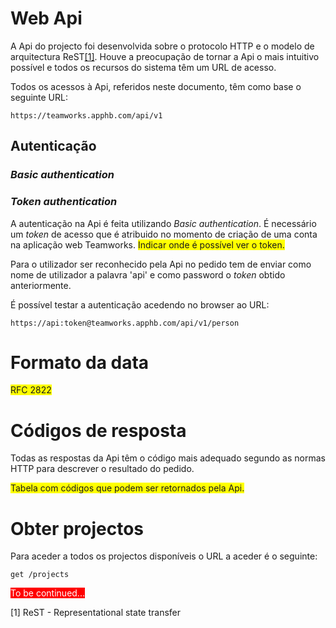 Web Api 
=

A Api do projecto foi desenvolvida sobre o protocolo HTTP e o modelo de arquitectura ReST[[1]](http://link/). Houve a preocupação de tornar a Api o mais intuitivo possível e todos os recursos do sistema têm um URL de acesso.

Todos os acessos à Api, referidos neste documento, têm como base o seguinte URL:

````
https://teamworks.apphb.com/api/v1
````

Autenticação
-

### *Basic authentication*

### *Token authentication*

A autenticação na Api é feita utilizando *Basic authentication*. É necessário um *token* de acesso que é atribuido no momento de criação de uma conta na aplicação web Teamworks. 
<span style="background-color: yellow">Indicar onde é possível ver o token.</span>

Para o utilizador ser reconhecido pela Api no pedido tem de enviar como nome de utilizador a palavra 'api' e como password o *token* obtido anteriormente.

É possível testar a autenticação acedendo no browser ao URL:

````
https://api:token@teamworks.apphb.com/api/v1/person
````

Formato da data
=

<span style="background-color: yellow">RFC 2822</span>

Códigos de resposta
=

Todas as respostas da Api têm o código mais adequado segundo as normas HTTP para descrever o resultado do pedido.

<span style="background-color: yellow">Tabela com códigos que podem ser retornados pela Api. </span>

Obter projectos
=

Para aceder a todos os projectos disponíveis o URL a aceder é o seguinte:

````
get /projects 
````

<span style="background-color: red; color: white">To be continued...</span>

[1] ReST - Representational state transfer



